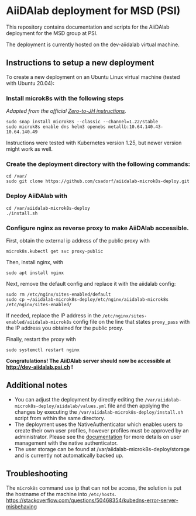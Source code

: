 # AiiDAlab deployment for MSD (PSI)

This repository contains documentation and scripts for the AiiDAlab
 deployment for the MSD group at PSI.

The deployment is currently hosted on the dev-aiidalab virtual machine.

## Instructions to setup a new deployment

To create a new deployment on an Ubuntu Linux virtual machine
(tested with Ubuntu 20.04):

### Install microk8s with the following steps

_Adapted from the official [Zero-to-JH instructions][ztjh-microk8s]._
```console
sudo snap install microk8s --classic --channel=1.22/stable
sudo microk8s enable dns helm3 openebs metallb:10.64.140.43-10.64.140.49
```
Instructions were tested with Kubernetes version 1.25, but newer version
might work as well.
### Create the deployment directory with the following commands:
```console
cd /var/
sudo git clone https://github.com/csadorf/aiidalab-microk8s-deploy.git
```

### Deploy AiiDAlab with

```console
cd /var/aiidalab-microk8s-deploy
./install.sh
```

### Configure nginx as reverse proxy to make AiiDAlab accessible.

First, obtain the external ip address of the public proxy with
```console
microk8s.kubectl get svc proxy-public
```

Then, install nginx, with
```console
sudo apt install nginx
```
Next, remove the default config and replace it with the aiidalab config:
```console
sudo rm /etc/nginx/sites-enabled/default
sudo cp ~/aiidalab-microk8s-deploy/etc/nginx/aiidalab-microk8s /etc/nginx/sites-enabled/
```
If needed, replace the IP address in the
`/etc/nginx/sites-enabled/aiidalab-microk8s` config file on the line that
states `proxy_pass` with the IP address you obtained for the public proxy.

Finally, restart the proxy with
```console
sudo systemctl restart nginx
```

**Congratulations! The AiiDAlab server should now be accessible at
http://dev-aiidalab.psi.ch !**

## Additional notes

- You can adjust the deployment by directly editing the
`/var/aiidalab-microk8s-deploy/aiidalab/values.yml` file and then applying the changes
by executing the `/var/aiidalab-microk8s-deploy/install.sh` script from within the
same directory.
- The deployment uses the NativeAuthenticator which enables users to create
their own user profiles, however profiles must be approved by an administrator.
Please see the [documentation][native-authenticator-docs] for more details on
user management with the native authenticator.
- The user storage can be found at /var/aiidalab-microk8s-deploy/storage and is currently not automatically backed up.

[ztjh-microk8s]: https://zero-to-jupyterhub.readthedocs.io/en/stable/kubernetes/other-infrastructure/step-zero-microk8s.html
[native-authenticator-docs]: https://native-authenticator.readthedocs.io/en/latest/

## Troubleshooting

The `microk8s` command use ip that can not be access, the solution is put the hostname of the machine into `/etc/hosts`.
https://stackoverflow.com/questions/50468354/kubedns-error-server-misbehaving
